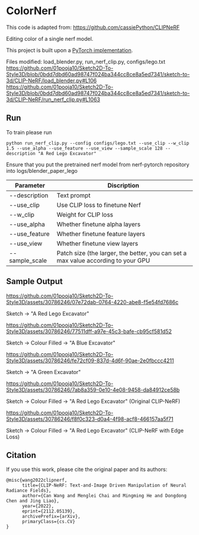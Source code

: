 # ColorNerf
This code is adapted from: https://github.com/cassiePython/CLIPNeRF

Editing color of a single nerf model.

This project is built upon a [PyTorch implementation](https://github.com/yenchenlin/nerf-pytorch).

Files modified:
load_blender.py, run_nerf_clip.py, configs/lego.txt
https://github.com/01pooja10/Sketch2D-To-Style3D/blob/0bdd7dbd60ad98747f024ba344cc8ce8a5ed7341/sketch-to-3d/CLIP-NeRF/load_blender.py#L106
https://github.com/01pooja10/Sketch2D-To-Style3D/blob/0bdd7dbd60ad98747f024ba344cc8ce8a5ed7341/sketch-to-3d/CLIP-NeRF/run_nerf_clip.py#L1063

## Run

To train please run
```
python run_nerf_clip.py --config configs/lego.txt --use_clip --w_clip 1.5 --use_alpha --use_feature --use_view --sample_scale 128 --description "A Red Lego Excavator" 
```

Ensure that you put the pretrained nerf model from nerf-pytorch repository into logs/blender_paper_lego


|  Parameter  | Discription  |
|  ----  | ----  |
| --description  | Text prompt |
| --use_clip  | Use CLIP loss to finetune Nerf |
| --w_clip | Weight for CLIP loss |
| --use_alpha | Whether finetune alpha layers |
| --use_feature | Whether finetune feature layers |
| --use_view | Whether finetune view layers |
| --sample_scale | Patch size (the larger, the better, you can set a max value according to your GPU |

## Sample Output
https://github.com/01pooja10/Sketch2D-To-Style3D/assets/30786246/07e72dab-0764-4220-abe8-f5e54fd7686c

Sketch -> "A Red Lego Excavator"

https://github.com/01pooja10/Sketch2D-To-Style3D/assets/30786246/77511dff-a97e-45c3-bafe-cb95cf581d52

Sketch -> Colour Filled -> "A Blue Excavator"

https://github.com/01pooja10/Sketch2D-To-Style3D/assets/30786246/fe72cf09-837d-4d6f-90ae-2e0fbccc4211

Sketch -> "A Green Excavator"

https://github.com/01pooja10/Sketch2D-To-Style3D/assets/30786246/7ab8a359-0e10-4e08-9458-da84912ce58b

Sketch -> Colour Filled -> "A Red Lego Excavator" (Original CLIP-NeRF)

https://github.com/01pooja10/Sketch2D-To-Style3D/assets/30786246/f8f0c323-d0a4-4f98-acf8-466157aa5f71

Sketch -> Colour Filled -> "A Red Lego Excavator" (CLIP-NeRF with Edge Loss)

## Citation
If you use this work, please cite the original paper and its authors:
```
@misc{wang2022clipnerf,
      title={CLIP-NeRF: Text-and-Image Driven Manipulation of Neural Radiance Fields}, 
      author={Can Wang and Menglei Chai and Mingming He and Dongdong Chen and Jing Liao},
      year={2022},
      eprint={2112.05139},
      archivePrefix={arXiv},
      primaryClass={cs.CV}
}
```
